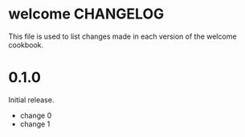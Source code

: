 # welcome CHANGELOG

This file is used to list changes made in each version of the welcome cookbook.

# 0.1.0

Initial release.

- change 0
- change 1

